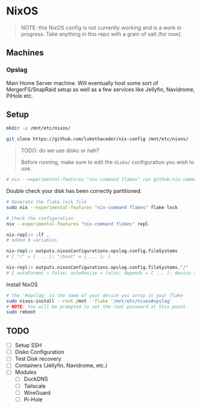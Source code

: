 # NixOS

> NOTE: this NixOS config is not currently working and is a work in progress. Take anything in this repo with a grain of salt (for now).

## Machines

### Opslag

Main Home Server machine. Will eventually host some sort of MergerFS/SnapRaid setup as well as a few services like Jellyfin, Navidrome, PiHole etc.

## Setup

```bash
mkdir -p /mnt/etc/nixos/

git clone https://github.com/lukethacoder/nix-config /mnt/etc/nixos/
```

> TODO: do we use disko or nah?
> 
> Before running, make sure to edit the `disko/` configuration you wish to use.

```bash
# nix --experimental-features "nix-command flakes" run github:nix-community/disko -- --mode disko /mnt/etc/nixos/disko/opslag.nix
```

Double check your disk has been correctly partitioned.

<!-- TODO: add GParted screenshot of a "good partition" -->

```bash
# Generate the flake.lock file
sudo nix --experimental-features "nix-command flakes" flake lock

# Check the configuration
nix --experimental-features "nix-command flakes" repl

nix-repl:> :lf .
# added 9 variables

nix-repl:> outputs.nixosConfigurations.opslag.config.fileSystems
# { "/" = { ... }; "/boot" = { ... }; }

nix-repl:> outputs.nixosConfigurations.opslag.config.fileSystems."/"
# { autoFormat = false; autoResize = false; depends = [ ... ]; device = "/dev/disk/by-partlabel/disk-main-root"; encrypted = { ... }; formatOptions = null; fsType = "ext4"; label = null; mountPoint = "/"; neededForBoot = false; noCheck = false; options = [ ... ]; stratis = { ... }; }
```

Install NixOS

```bash
# the '#opslag' is the name of your device you setup in your flake
sudo nixos-install --root /mnt --flake '/mnt/etc/nixos#opslag'
# NOTE: You will be prompted to set the root password at this point.
sudo reboot
```


## TODO

- [ ] Setup SSH
- [ ] Disko Configuration
- [ ] Test Disk recovery
- [ ] Containers (Jellyfin, Navidrome, etc.)
- [ ] Modules
    - [ ] DuckDNS
    - [ ] Tailscale
    - [ ] WireGuard
    - [ ] Pi-Hole
